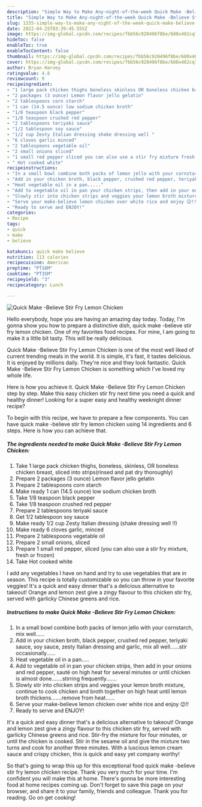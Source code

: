```yaml
---
description: "Simple Way to Make Any-night-of-the-week Quick Make -Believe Stir Fry Lemon Chicken"
title: "Simple Way to Make Any-night-of-the-week Quick Make -Believe Stir Fry Lemon Chicken"
slug: 1335-simple-way-to-make-any-night-of-the-week-quick-make-believe-stir-fry-lemon-chicken
date: 2022-04-25T03:39:45.555Z
image: https://img-global.cpcdn.com/recipes/fbb56c920496f8be/680x482cq70/quick-make-believe-stir-fry-lemon-chicken-recipe-main-photo.jpg
hideToc: false
enableToc: true
enableTocContent: false
thumbnail: https://img-global.cpcdn.com/recipes/fbb56c920496f8be/680x482cq70/quick-make-believe-stir-fry-lemon-chicken-recipe-main-photo.jpg
cover: https://img-global.cpcdn.com/recipes/fbb56c920496f8be/680x482cq70/quick-make-believe-stir-fry-lemon-chicken-recipe-main-photo.jpg
author: Bryan Harvey
ratingvalue: 4.8
reviewcount: 9
recipeingredient:
- "1 large pack chicken thighs boneless skinless OR boneless chicken breast sliced into stripsrinsed and pat dry thoroughly"
- "2 packages (3 ounce) Lemon flavor jello gelatin"
- "2 tablespoons corn starch"
- "1 can (14.5 ounce) low sodium chicken broth"
- "1/8 teaspoon black pepper"
- "1/8 teaspoon crushed red pepper"
- "2 tablespoons teriyaki sauce"
- "1/2 tablespoon soy sauce"
- "1/2 cup Zesty Italian dressing shake dressing well "
- "6 cloves garlic minced"
- "2 tablespoons vegetable oil"
- "2 small onions sliced"
- "1 small red pepper sliced you can also use a stir fry mixture fresh or frozen"
- " Hot cooked white"
recipeinstructions:
- "In a small bowl combine both packs of lemon jello with your cornstarch, mix well......"
- "Add in your chicken broth, black pepper, crushed red pepper, teriyaki sauce, soy sauce, zesty Italian dressing and garlic, mix all well......stir occasionally......"
- "Heat vegetable oil in a pan....."
- "Add to vegetable oil in pan your chicken strips, then add in your onions and red pepper, sauté on high heat for several minutes or until chicken is almost done.......stirring frequently......."
- "Slowly stir into chicken strips and veggies your lemon broth mixture, continue to cook chicken and broth together on high heat until lemon broth thickens.......remove from heat......"
- "Serve your make-believe lemon chicken over white rice and enjoy 😉!!"
- "Ready to serve and ENJOY!"
categories:
- Recipe
tags:
- quick
- make
- believe

katakunci: quick make believe 
nutrition: 113 calories
recipecuisine: American
preptime: "PT16M"
cooktime: "PT35M"
recipeyield: "3"
recipecategory: Lunch

---
```



![Quick Make -Believe Stir Fry Lemon Chicken](https://img-global.cpcdn.com/recipes/fbb56c920496f8be/680x482cq70/quick-make-believe-stir-fry-lemon-chicken-recipe-main-photo.jpg)

Hello everybody, hope you are having an amazing day today. Today, I'm gonna show you how to prepare a distinctive dish, quick make -believe stir fry lemon chicken. One of my favorites food recipes. For mine, I am going to make it a little bit tasty. This will be really delicious.

Quick Make -Believe Stir Fry Lemon Chicken is one of the most well liked of current trending meals in the world. It is simple, it's fast, it tastes delicious. It is enjoyed by millions daily. They're nice and they look fantastic. Quick Make -Believe Stir Fry Lemon Chicken is something which I've loved my whole life.

Here is how you achieve it. Quick Make -Believe Stir Fry Lemon Chicken step by step. Make this easy chicken stir fry next time you need a quick and healthy dinner! Looking for a super easy and healthy weeknight dinner recipe?


To begin with this recipe, we have to prepare a few components. You can have quick make -believe stir fry lemon chicken using 14 ingredients and 6 steps. Here is how you can achieve that.

<!--inarticleads1-->

##### The ingredients needed to make Quick Make -Believe Stir Fry Lemon Chicken:

1. Take 1 large pack chicken thighs, boneless, skinless, OR boneless chicken breast, sliced into strips(rinsed and pat dry thoroughly)
1. Prepare 2 packages (3 ounce) Lemon flavor jello gelatin
1. Prepare 2 tablespoons corn starch
1. Make ready 1 can (14.5 ounce) low sodium chicken broth
1. Take 1/8 teaspoon black pepper
1. Take 1/8 teaspoon crushed red pepper
1. Prepare 2 tablespoons teriyaki sauce
1. Get 1/2 tablespoon soy sauce
1. Make ready 1/2 cup Zesty Italian dressing (shake dressing well !!)
1. Make ready 6 cloves garlic, minced
1. Prepare 2 tablespoons vegetable oil
1. Prepare 2 small onions, sliced
1. Prepare 1 small red pepper, sliced (you can also use a stir fry mixture, fresh or frozen)
1. Take  Hot cooked white


I add any vegetables I have on hand and try to use vegetables that are in season. This recipe is totally customizable so you can throw in your favorite veggies! It&#39;s a quick and easy dinner that&#39;s a delicious alternative to takeout! Orange and lemon zest give a zingy flavour to this chicken stir fry, served with garlicky Chinese greens and rice. 

<!--inarticleads2-->

##### Instructions to make Quick Make -Believe Stir Fry Lemon Chicken:

1. In a small bowl combine both packs of lemon jello with your cornstarch, mix well......
1. Add in your chicken broth, black pepper, crushed red pepper, teriyaki sauce, soy sauce, zesty Italian dressing and garlic, mix all well......stir occasionally......
1. Heat vegetable oil in a pan.....
1. Add to vegetable oil in pan your chicken strips, then add in your onions and red pepper, sauté on high heat for several minutes or until chicken is almost done.......stirring frequently.......
1. Slowly stir into chicken strips and veggies your lemon broth mixture, continue to cook chicken and broth together on high heat until lemon broth thickens.......remove from heat......
1. Serve your make-believe lemon chicken over white rice and enjoy 😉!!
1. Ready to serve and ENJOY!

It&#39;s a quick and easy dinner that&#39;s a delicious alternative to takeout! Orange and lemon zest give a zingy flavour to this chicken stir fry, served with garlicky Chinese greens and rice. Stir-fry the mixture for four minutes, or until the chicken is cooked. Stir in the sesame oil and give the mixture two turns and cook for another three minutes. With a luscious lemon cream sauce and crispy chicken, this is quick and easy yet company worthy! 

So that's going to wrap this up for this exceptional food quick make -believe stir fry lemon chicken recipe. Thank you very much for your time. I'm confident you will make this at home. There's gonna be more interesting food at home recipes coming up. Don't forget to save this page on your browser, and share it to your family, friends and colleague. Thank you for reading. Go on get cooking!
